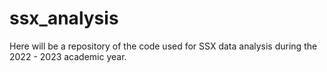 # ssx_analysis
Here will be a repository of the code used for SSX data analysis during the 2022 - 2023 academic year. 
